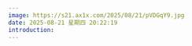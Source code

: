 ```yaml
---
image: https://s21.ax1x.com/2025/08/21/pVDGqY9.jpg
date: 2025-08-21 星期四 20:22:19
introduction:
---
```

